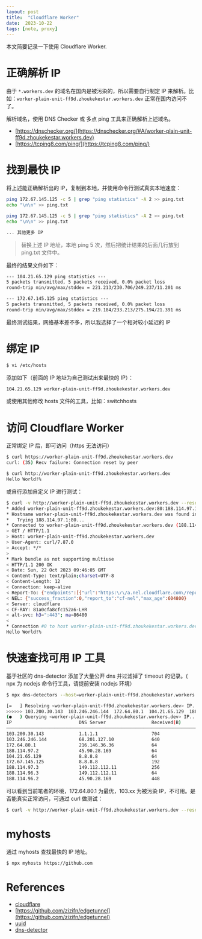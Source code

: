 ```yaml
---
layout: post
title:  "Cloudflare Worker"
date:  2023-10-22
tags: [note, proxy]
---
```


  本文简要记录一下使用 Cloudflare Worker.


# 正确解析 IP

  由于 `*.workers.dev` 的域名在国内是被污染的，所以需要自行制定 IP 来解析。比如：`worker-plain-unit-ff9d.zhoukekestar.workers.dev` 正常在国内访问不了。

  解析域名，使用 DNS Checker 或 多点 ping 工具来正确解析上述域名。

* [https://dnschecker.org/](https://dnschecker.org/#A/worker-plain-unit-ff9d.zhoukekestar.workers.dev)
* [https://tcping8.com/ping/](https://tcping8.com/ping/)


# 找到最快 IP

  将上述能正确解析出的 IP，复制到本地，并使用命令行测试真实本地速度：

```bash
ping 172.67.145.125 -c 5 | grep "ping statistics" -A 2 >> ping.txt
echo "\n\n" >> ping.txt

ping 172.67.145.125 -c 5 | grep "ping statistics" -A 2 >> ping.txt
echo "\n\n" >> ping.txt

... 其他更多 IP
```

> 替换上述 IP 地址，本地 ping 5 次，然后把统计结果的后面几行放到 ping.txt 文件中。

最终的结果文件如下：

```txt
--- 104.21.65.129 ping statistics ---
5 packets transmitted, 5 packets received, 0.0% packet loss
round-trip min/avg/max/stddev = 221.213/230.706/249.237/11.201 ms

--- 172.67.145.125 ping statistics ---
5 packets transmitted, 5 packets received, 0.0% packet loss
round-trip min/avg/max/stddev = 219.184/233.213/275.194/21.391 ms
```

  最终测试结果，网络基本差不多，所以我选择了一个相对较小延迟的 IP


# 绑定 IP

```bash
$ vi /etc/hosts
```

  添加如下（前面的 IP 地址为自己测试出来最快的 IP）：

```bash
104.21.65.129 worker-plain-unit-ff9d.zhoukekestar.workers.dev
```

  或使用其他修改 hosts 文件的工具，比如：switchhosts

# 访问 Cloudflare Worker

  正常绑定 IP 后，即可访问（https 无法访问）

```bash
$ curl https://worker-plain-unit-ff9d.zhoukekestar.workers.dev
curl: (35) Recv failure: Connection reset by peer

$ curl http://worker-plain-unit-ff9d.zhoukekestar.workers.dev
Hello World!%
```

  或自行添加自定义 IP 进行测试：

```bash
$ curl -v http://worker-plain-unit-ff9d.zhoukekestar.workers.dev --resolve worker-plain-unit-ff9d.zhoukekestar.workers.dev:80:188.114.97.1
* Added worker-plain-unit-ff9d.zhoukekestar.workers.dev:80:188.114.97.1 to DNS cache
* Hostname worker-plain-unit-ff9d.zhoukekestar.workers.dev was found in DNS cache
*   Trying 188.114.97.1:80...
* Connected to worker-plain-unit-ff9d.zhoukekestar.workers.dev (188.114.97.1) port 80 (#0)
> GET / HTTP/1.1
> Host: worker-plain-unit-ff9d.zhoukekestar.workers.dev
> User-Agent: curl/7.87.0
> Accept: */*
>
* Mark bundle as not supporting multiuse
< HTTP/1.1 200 OK
< Date: Sun, 22 Oct 2023 09:46:05 GMT
< Content-Type: text/plain;charset=UTF-8
< Content-Length: 12
< Connection: keep-alive
< Report-To: {"endpoints":[{"url":"https:\/\/a.nel.cloudflare.com\/report\/v3?s=fBxJFdvmCcFVs6rtq%2BV69NsR7j7lRXtuD8qO1iMI4hjyX9LOx6EGLTCm42aACYQhJiMMUYLFbMBoqgm69oCF9LyHiJ2a68H1DvSxth1B0IcGWL4V6ByAgVfmiMM7HrS58Nn%2B49uR9JWEPX5dTW%2FwjlJ6zYxEMfh%2B6GEKtw533Fk%2F%2Fg%3D%3D"}],"group":"cf-nel","max_age":604800}
< NEL: {"success_fraction":0,"report_to":"cf-nel","max_age":604800}
< Server: cloudflare
< CF-RAY: 81a0cfa8cfc152a6-LHR
< alt-svc: h3=":443"; ma=86400
<
* Connection #0 to host worker-plain-unit-ff9d.zhoukekestar.workers.dev left intact
Hello World!%
```


# 快速查找可用 IP 工具

  基于社区的 dns-detector 添加了大量公开 dns 并过滤掉了 timeout 的记录。( npx 为 nodejs 命令行工具，请提前安装 nodejs 环境）
  
```sh
$ npx dns-detectors --host=worker-plain-unit-ff9d.zhoukekestar.workers.dev

[=   ] Resolving <worker-plain-unit-ff9d.zhoukekestar.workers.dev> IP...          
>>>>>> 103.200.30.143  103.246.246.144  172.64.80.1  104.21.65.129  188.114.96.2  188.114.97.2  172.67.145.125  
(●   ) Querying <worker-plain-unit-ff9d.zhoukekestar.workers.dev> IP...
IP                         DNS Server                 Received(B)                Time(ms)                   Latency                    
───────────────────────────────────────────────────────────────────────────────────────────────────────────────────────────────────────
103.200.30.143             1.1.1.1                    704                        52.793                     |||||                      
103.246.246.144            68.201.127.10              640                        70.118                     |||||||                    
172.64.80.1                216.146.36.36              64                         178.155                    ||||||||||||||||||         
188.114.97.2               45.90.28.169               64                         323.056                    |||||||||||||||||||||||||||
104.21.65.129              8.8.8.8                    64                         327.355                    |||||||||||||||||||||||||||
172.67.145.125             8.8.8.8                    192                        328.138                    |||||||||||||||||||||||||||
188.114.97.3               149.112.112.11             256                        329.660                    |||||||||||||||||||||||||||
188.114.96.3               149.112.112.11             64                         332.251                    |||||||||||||||||||||||||||
188.114.96.2               45.90.28.169               448                        343.618                    |||||||||||||||||||||||||||
```

  可以看到当前笔者的环境，172.64.80.1 为最优，103.xx 为被污染 IP，不可用。是否能真实正常访问，可通过 curl 做测试：

```sh
$ curl -v http://worker-plain-unit-ff9d.zhoukekestar.workers.dev --resolve worker-plain-unit-ff9d.zhoukekestar.workers.dev:80:172.64.80.1
```

# myhosts
  通过 myhosts 查找最快的 IP 地址。
  
```sh
$ npx myhosts https://github.com
```


# References

* [cloudflare](https://dash.cloudflare.com/)
* [https://github.com/zizifn/edgetunnel](https://github.com/zizifn/edgetunnel)
* [uuid](https://www.uuid.online/)
* [dns-detector](https://github.com/zhoukekestar/dns-detector)
